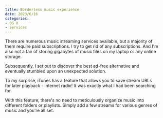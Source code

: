 ```yaml
---
title: Borderless music experience
date: 2023/6/16
categories:
- OS X
- Services
---
```


There are numerous music streaming services available, but a majority of them require paid subscriptions. I try to get rid of any subscriptions. And I'm also not a fan of storing gigabytes of music files on my laptop or any online storage.

Subsequently, I set out to discover the best ad-free alternative and eventually stumbled upon an unexpected solution.

To my surprise, iTunes has a feature that allows you to save stream URLs for later playback - internet radio! It was exactly what I had been searching for.

With this feature, there's no need to meticulously organize music into different folders or playlists. Simply add a few streams for various genres of music and you're all set.
